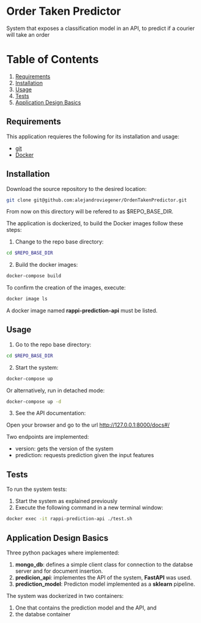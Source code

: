 # Order Taken Predictor

System that exposes a classification model in an API, to predict if a courier will take an order


# Table of Contents
1. [Requirements](#requirements)
2. [Installation](#installation)
3. [Usage](#usage)
4. [Tests](#tests)
5. [Application Design Basics](#design)

## Requirements  <a name="requirements"></a>

This application requieres the following for its installation and usage:

* [git][git] 
* [Docker][docker]


[git]: https://git-scm.com/
[docker]: https://www.docker.com/   

## Installation <a name="installation"></a>

Download the source repository to the desired location: 

```bash
git clone git@github.com:alejandroviegener/OrdenTakenPredictor.git
```

From now on this directory will be refered to as $REPO_BASE_DIR.

The application is dockerized, to build the Docker images follow these steps:

1) Change to the repo base directory:

```bash
cd $REPO_BASE_DIR
```

2) Build the docker images:

```bash
docker-compose build
```

To confirm the creation of the images, execute:

```bash
docker image ls
```

A docker image named **rappi-prediction-api** must be listed.

## Usage <a name="usage"></a>

1) Go to the repo base directory:

```bash
cd $REPO_BASE_DIR
```

2) Start the system:

```bash
docker-compose up
```

Or alternatively, run in detached mode:

```bash
docker-compose up -d
```

3) See the API documentation:

Open your browser and go to the url http://127.0.0.1:8000/docs#/

Two endpoints are implemented:

- version: gets the version of the system
- prediction: requests prediction given the input features


## Tests <a name="tests"></a>

To run the system tests:

1) Start the system as explained previously
2) Execute the following command in a new terminal window: 

```bash
docker exec -it rappi-prediction-api ./test.sh
```

## Application Design Basics <a name="design"></a>

Three python packages where implemented:

1) **mongo_db**: defines a simple client class for connection to the databse server and for document insertion.
2) **predicion_api**: implementes the API of the system, **FastAPI** was used.
3) **prediction_model**: Predicton model implemented as a **sklearn** pipeline. 

The system was dockerized in two containers:

1) One that contains the prediction model and the API, and
2) the databse container

